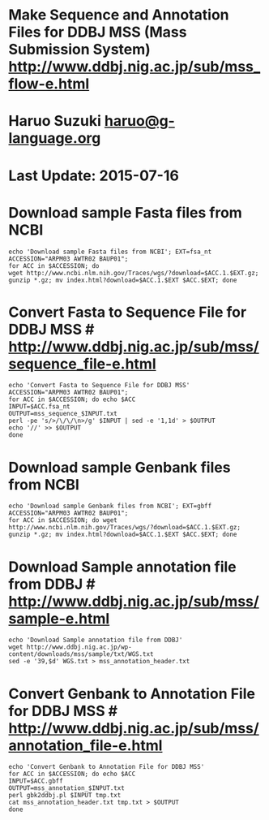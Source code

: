 # Make Sequence and Annotation Files for DDBJ MSS (Mass Submission System) http://www.ddbj.nig.ac.jp/sub/mss_flow-e.html
# Haruo Suzuki <haruo@g-language.org>
# Last Update: 2015-07-16

# Download sample Fasta files from NCBI
    echo 'Download sample Fasta files from NCBI'; EXT=fsa_nt
    ACCESSION="ARPM03 AWTR02 BAUP01";
    for ACC in $ACCESSION; do 
    wget http://www.ncbi.nlm.nih.gov/Traces/wgs/?download=$ACC.1.$EXT.gz;
    gunzip *.gz; mv index.html?download=$ACC.1.$EXT $ACC.$EXT; done

# Convert Fasta to Sequence File for DDBJ MSS # http://www.ddbj.nig.ac.jp/sub/mss/sequence_file-e.html
    echo 'Convert Fasta to Sequence File for DDBJ MSS'
    ACCESSION="ARPM03 AWTR02 BAUP01";
    for ACC in $ACCESSION; do echo $ACC
    INPUT=$ACC.fsa_nt
    OUTPUT=mss_sequence_$INPUT.txt
    perl -pe 's/>/\/\/\n>/g' $INPUT | sed -e '1,1d' > $OUTPUT
    echo '//' >> $OUTPUT
    done

# Download sample Genbank files from NCBI
    echo 'Download sample Genbank files from NCBI'; EXT=gbff
    ACCESSION="ARPM03 AWTR02 BAUP01";
    for ACC in $ACCESSION; do wget http://www.ncbi.nlm.nih.gov/Traces/wgs/?download=$ACC.1.$EXT.gz; 
    gunzip *.gz; mv index.html?download=$ACC.1.$EXT $ACC.$EXT; done

# Download Sample annotation file from DDBJ # http://www.ddbj.nig.ac.jp/sub/mss/sample-e.html
    echo 'Download Sample annotation file from DDBJ'
    wget http://www.ddbj.nig.ac.jp/wp-content/downloads/mss/sample/txt/WGS.txt
    sed -e '39,$d' WGS.txt > mss_annotation_header.txt

# Convert Genbank to Annotation File for DDBJ MSS # http://www.ddbj.nig.ac.jp/sub/mss/annotation_file-e.html
    echo 'Convert Genbank to Annotation File for DDBJ MSS'
    for ACC in $ACCESSION; do echo $ACC
    INPUT=$ACC.gbff
    OUTPUT=mss_annotation_$INPUT.txt
    perl gbk2ddbj.pl $INPUT tmp.txt
    cat mss_annotation_header.txt tmp.txt > $OUTPUT
    done

